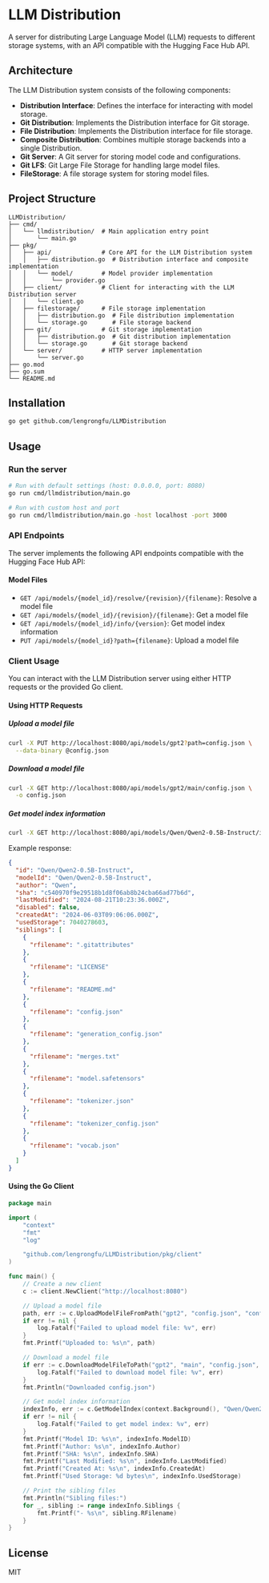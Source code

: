 # LLM Distribution

A server for distributing Large Language Model (LLM) requests to different storage systems, with an API compatible with the Hugging Face Hub API.

## Architecture

The LLM Distribution system consists of the following components:

- **Distribution Interface**: Defines the interface for interacting with model storage.
- **Git Distribution**: Implements the Distribution interface for Git storage.
- **File Distribution**: Implements the Distribution interface for file storage.
- **Composite Distribution**: Combines multiple storage backends into a single Distribution.
- **Git Server**: A Git server for storing model code and configurations.
- **Git LFS**: Git Large File Storage for handling large model files.
- **FileStorage**: A file storage system for storing model files.

## Project Structure

```
LLMDistribution/
├── cmd/
│   └── llmdistribution/  # Main application entry point
│       └── main.go
├── pkg/
│   ├── api/              # Core API for the LLM Distribution system
│   │   ├── distribution.go  # Distribution interface and composite implementation
│   │   └── model/        # Model provider implementation
│   │       └── provider.go
│   ├── client/           # Client for interacting with the LLM Distribution server
│   │   └── client.go
│   ├── filestorage/      # File storage implementation
│   │   ├── distribution.go  # File distribution implementation
│   │   └── storage.go       # File storage backend
│   ├── git/              # Git storage implementation
│   │   ├── distribution.go  # Git distribution implementation
│   │   └── storage.go       # Git storage backend
│   └── server/           # HTTP server implementation
│       └── server.go
├── go.mod
├── go.sum
└── README.md
```

## Installation

```bash
go get github.com/lengrongfu/LLMDistribution
```

## Usage

### Run the server

```bash
# Run with default settings (host: 0.0.0.0, port: 8080)
go run cmd/llmdistribution/main.go

# Run with custom host and port
go run cmd/llmdistribution/main.go -host localhost -port 3000
```

### API Endpoints

The server implements the following API endpoints compatible with the Hugging Face Hub API:

#### Model Files

- `GET /api/models/{model_id}/resolve/{revision}/{filename}`: Resolve a model file
- `GET /api/models/{model_id}/{revision}/{filename}`: Get a model file
- `GET /api/models/{model_id}/info/{version}`: Get model index information
- `PUT /api/models/{model_id}?path={filename}`: Upload a model file

### Client Usage

You can interact with the LLM Distribution server using either HTTP requests or the provided Go client.

#### Using HTTP Requests

##### Upload a model file

```bash
curl -X PUT http://localhost:8080/api/models/gpt2?path=config.json \
  --data-binary @config.json
```

##### Download a model file

```bash
curl -X GET http://localhost:8080/api/models/gpt2/main/config.json \
  -o config.json
```

##### Get model index information

```bash
curl -X GET http://localhost:8080/api/models/Qwen/Qwen2-0.5B-Instruct/info/main
```

Example response:
```json
{
  "id": "Qwen/Qwen2-0.5B-Instruct",
  "modelId": "Qwen/Qwen2-0.5B-Instruct",
  "author": "Qwen",
  "sha": "c540970f9e29518b1d8f06ab8b24cba66ad77b6d",
  "lastModified": "2024-08-21T10:23:36.000Z",
  "disabled": false,
  "createdAt": "2024-06-03T09:06:06.000Z",
  "usedStorage": 7040278603,
  "siblings": [
    {
      "rfilename": ".gitattributes"
    },
    {
      "rfilename": "LICENSE"
    },
    {
      "rfilename": "README.md"
    },
    {
      "rfilename": "config.json"
    },
    {
      "rfilename": "generation_config.json"
    },
    {
      "rfilename": "merges.txt"
    },
    {
      "rfilename": "model.safetensors"
    },
    {
      "rfilename": "tokenizer.json"
    },
    {
      "rfilename": "tokenizer_config.json"
    },
    {
      "rfilename": "vocab.json"
    }
  ]
}
```

#### Using the Go Client

```go
package main

import (
	"context"
	"fmt"
	"log"

	"github.com/lengrongfu/LLMDistribution/pkg/client"
)

func main() {
	// Create a new client
	c := client.NewClient("http://localhost:8080")

	// Upload a model file
	path, err := c.UploadModelFileFromPath("gpt2", "config.json", "config.json")
	if err != nil {
		log.Fatalf("Failed to upload model file: %v", err)
	}
	fmt.Printf("Uploaded to: %s\n", path)

	// Download a model file
	if err := c.DownloadModelFileToPath("gpt2", "main", "config.json", "downloaded_config.json"); err != nil {
		log.Fatalf("Failed to download model file: %v", err)
	}
	fmt.Println("Downloaded config.json")

	// Get model index information
	indexInfo, err := c.GetModelIndex(context.Background(), "Qwen/Qwen2-0.5B-Instruct", "main")
	if err != nil {
		log.Fatalf("Failed to get model index: %v", err)
	}
	fmt.Printf("Model ID: %s\n", indexInfo.ModelID)
	fmt.Printf("Author: %s\n", indexInfo.Author)
	fmt.Printf("SHA: %s\n", indexInfo.SHA)
	fmt.Printf("Last Modified: %s\n", indexInfo.LastModified)
	fmt.Printf("Created At: %s\n", indexInfo.CreatedAt)
	fmt.Printf("Used Storage: %d bytes\n", indexInfo.UsedStorage)

	// Print the sibling files
	fmt.Println("Sibling files:")
	for _, sibling := range indexInfo.Siblings {
		fmt.Printf("- %s\n", sibling.RFilename)
	}
}
```

## License

MIT
